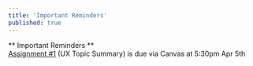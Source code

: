 ```yaml
---
title: 'Important Reminders'
published: true
---
```


** Important Reminders **  
[Assignment #1](https://canvas.sfu.ca/courses/25492/assignments/142519) (UX Topic Summary) is due via Canvas at 5:30pm Apr 5th
